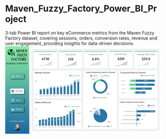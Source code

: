 # Maven_Fuzzy_Factory_Power_BI_Project
3-tab Power BI report on key eCommerce metrics from the Maven Fuzzy Factory dataset, covering sessions, orders, conversion rates, revenue and user engagement, providing insights for data-driven decisions.
![Project_cover](Images/Maven_1.jpg)
